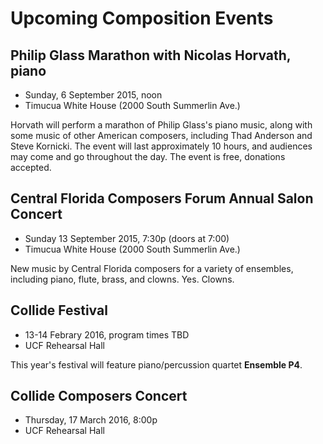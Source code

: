 # Upcoming Composition Events

## Philip Glass Marathon with Nicolas Horvath, piano

* Sunday, 6 September 2015, noon
* Timucua White House (2000 South Summerlin Ave.)

Horvath will perform a marathon of Philip Glass's piano music, along with some music of other American composers, including Thad Anderson and Steve Kornicki. The event will last approximately 10 hours, and audiences may come and go throughout the day. The event is free, donations accepted.

## Central Florida Composers Forum Annual Salon Concert

* Sunday 13 September 2015, 7:30p (doors at 7:00)
* Timucua White House (2000 South Summerlin Ave.)

New music by Central Florida composers for a variety of ensembles, including piano, flute, brass, and clowns. Yes. Clowns. 

## Collide Festival

* 13-14 Febrary 2016, program times TBD
* UCF Rehearsal Hall

This year's festival will feature piano/percussion quartet **Ensemble P4**.



## Collide Composers Concert

* Thursday, 17 March 2016, 8:00p
* UCF Rehearsal Hall
